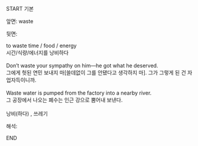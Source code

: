 START
기본

앞면:
waste


뒷면:
<div>to waste time / food / energy </div><div>시간/식량/에너지를 낭비하다</div><div><br></div><div><div>Don’t waste your sympathy on him—he got what he deserved. </div><div>그에게 헛된 연민 보내지 마[쓸데없이 그를 안됐다고 생각하지 마]. 그가 그렇게 된 건 자업자득이니까.</div></div><div><br></div><div><div>Waste water is pumped from the factory into a nearby river. </div><div>그 공장에서 나오는 폐수는 인근 강으로 뿜어내 보낸다.</div></div><div><br></div><div>낭비(하다) , 쓰레기</div>


해석:
<!--ID: 1746614454948-->
END